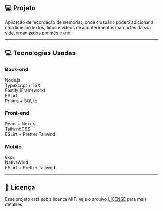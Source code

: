 ## 💻 Projeto

Aplicação de recordação de memórias, onde o usuário poderá adicionar à uma timeline textos, fotos e vídeos de acontecimentos marcantes da sua vida, organizados por mês e ano.

---

## 💻 Tecnologias Usadas

### Back-end
  Node.js <br/>
  TypeScript + TSX <br/>
  Fastify (Framework) <br/>
  ESLint <br/>
  Prisma + SQLite <br/>

### Front-end
  React + Next.js <br/>
  TailwindCSS <br/>
  ESLint + Prettier Tailwind <br/>

### Mobile
  Expo <br/>
  NativeWind <br/>
  ESLint + Prettier Tailwind <br/>

---

## 📝 Licença

Esse projeto está sob a licença MIT. Veja o arquivo [LICENSE](LICENSE) para mais detalhes.



